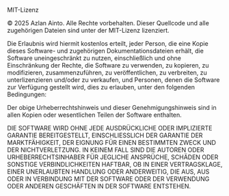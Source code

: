 MIT-Lizenz

© 2025 Azlan Ainto. Alle Rechte vorbehalten. Dieser Quellcode und alle zugehörigen Dateien sind unter der MIT-Lizenz lizenziert. 

Die Erlaubnis wird hiermit kostenlos erteilt, jeder Person, die eine Kopie dieses Software- und zugehörigen Dokumentationsdateien  erhält, die Software uneingeschränkt zu nutzen, einschließlich und ohne Einschränkung der Rechte, die Software zu verwenden, zu kopieren, zu modifizieren, zusammenzuführen, zu veröffentlichen, zu verbreiten, zu unterlizenzieren und/oder zu verkaufen, und Personen, denen die Software zur Verfügung gestellt wird, dies zu erlauben, unter den folgenden Bedingungen:

Der obige Urheberrechtshinweis und dieser Genehmigungshinweis sind in allen Kopien oder wesentlichen Teilen der Software enthalten.

DIE SOFTWARE WIRD OHNE JEDE AUSDRÜCKLICHE ODER IMPLIZIERTE GARANTIE BEREITGESTELLT, EINSCHLIESSLICH DER GARANTIE DER MARKTFÄHIGKEIT, DER EIGNUNG FÜR EINEN BESTIMMTEN ZWECK UND DER NICHTVERLETZUNG. IN KEINEM FALL SIND DIE AUTOREN ODER URHEBERRECHTSINHABER FÜR JEGLICHE ANSPRÜCHE, SCHÄDEN ODER SONSTIGE VERBINDLICHKEITEN HAFTBAR, OB IN EINER VERTRAGSKLAGE, EINER UNERLAUBTEN HANDLUNG ODER ANDERWEITIG, DIE AUS, AUS ODER IN VERBINDUNG MIT DER SOFTWARE ODER DER VERWENDUNG ODER ANDEREN GESCHÄFTEN IN DER SOFTWARE ENTSTEHEN.

